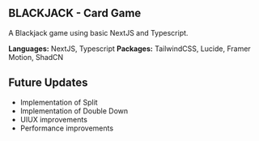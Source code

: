 ## BLACKJACK - Card Game

A Blackjack game using basic NextJS and Typescript.

**Languages:** NextJS, Typescript
**Packages:** TailwindCSS, Lucide, Framer Motion, ShadCN

## Future Updates

- Implementation of Split
- Implementation of Double Down
- UIUX improvements
- Performance improvements
